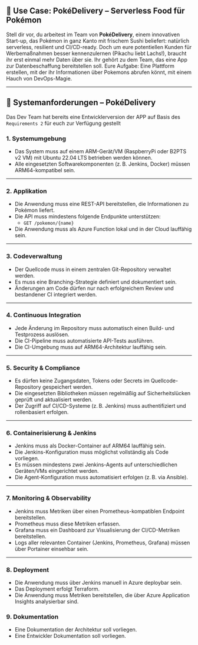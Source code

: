## 🧪 **Use Case: PokéDelivery – Serverless Food für Pokémon**

Stell dir vor, du arbeitest im Team von **PokéDelivery**, einem innovativen Start-up, das Pokémon in ganz Kanto mit frischem Sushi beliefert: natürlich serverless, resilient und CI/CD-ready. Doch um eure potentiellen Kunden für Werbemaßnahmen besser kennenzulernen (Pikachu liebt Lachs!), braucht ihr erst einmal mehr Daten über sie. Ihr gehört zu dem Team, das eine App zur Datenbeschaffung bereitstellen soll. Eure Aufgabe: Eine Plattform erstellen, mit der ihr Informationen über Pokemons abrufen könnt, mit einem Hauch von DevOps-Magie.

---

## 📄 **Systemanforderungen – PokéDelivery**

Das Dev Team hat bereits eine Entwicklerversion der APP auf Basis des `Requirements 2` für euch zur Verfügung gestellt

### 1. **Systemumgebung**
- Das System muss auf einem ARM-Gerät/VM (RaspberryPi oder B2PTS v2 VM) mit Ubuntu 22.04 LTS betrieben werden können.
- Alle eingesetzten Softwarekomponenten (z. B. Jenkins, Docker) müssen ARM64-kompatibel sein.

---

### 2. **Applikation**
- Die Anwendung muss eine REST-API bereitstellen, die Informationen zu Pokémon liefert.
- Die API muss mindestens folgende Endpunkte unterstützen:
  - `GET /pokemon/{name}`
- Die Anwendung muss als Azure Function lokal und in der Cloud lauffähig sein.

---

### 3. **Codeverwaltung**
- Der Quellcode muss in einem zentralen Git-Repository verwaltet werden.
- Es muss eine Branching-Strategie definiert und dokumentiert sein.
- Änderungen am Code dürfen nur nach erfolgreichem Review und bestandener CI integriert werden.

---

### 4. **Continuous Integration**
- Jede Änderung im Repository muss automatisch einen Build- und Testprozess auslösen.
- Die CI-Pipeline muss automatisierte API-Tests ausführen.
- Die CI-Umgebung muss auf ARM64-Architektur lauffähig sein.

---

### 5. **Security & Compliance**
- Es dürfen keine Zugangsdaten, Tokens oder Secrets im Quellcode-Repository gespeichert werden.
- Die eingesetzten Bibliotheken müssen regelmäßig auf Sicherheitslücken geprüft und aktualisiert werden.
- Der Zugriff auf CI/CD-Systeme (z. B. Jenkins) muss authentifiziert und rollenbasiert erfolgen.

---

### 6. **Containerisierung & Jenkins**
- Jenkins muss als Docker-Container auf ARM64 lauffähig sein.
- Die Jenkins-Konfiguration muss möglichst vollständig als Code vorliegen.
- Es müssen mindestens zwei Jenkins-Agents auf unterschiedlichen Geräten/VMs eingerichtet werden.
- Die Agent-Konfiguration muss automatisiert erfolgen (z. B. via Ansible).

---

### 7. **Monitoring & Observability**
- Jenkins muss Metriken über einen Prometheus-kompatiblen Endpoint bereitstellen.
- Prometheus muss diese Metriken erfassen.
- Grafana muss ein Dashboard zur Visualisierung der CI/CD-Metriken bereitstellen.
- Logs aller relevanten Container (Jenkins, Prometheus, Grafana) müssen über Portainer einsehbar sein.

---

### 8. **Deployment**
- Die Anwendung muss über Jenkins manuell in Azure deploybar sein.
- Das Deployment erfolgt Terraform.
- Die Anwendung muss Metriken bereitstellen, die über Azure Application Insights analysierbar sind.

### 9. Dokumentation
- Eine Dokumentation der Architektur soll vorliegen.
- Eine Entwickler Dokumentation soll vorliegen.
